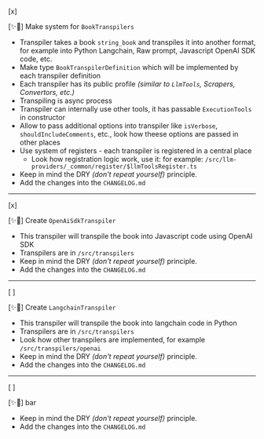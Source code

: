 [x]

[✨🌱] Make system for `BookTranspilers`

-   Transpiler takes a book `string_book` and transpiles it into another format, for example into Python Langchain, Raw prompt, Javascript OpenAI SDK code, etc.
-   Make type `BookTranspilerDefinition` which will be implemented by each transpiler definition
-   Each transpiler has its public profile _(similar to `LlmTools`, Scrapers, Convertors, etc.)_
-   Transpiling is async process
-   Transpiler can internally use other tools, it has passable `ExecutionTools` in constructor
-   Allow to pass additional options into transpiler like `isVerbose`, `shouldIncludeComments`, etc., look how theese options are passed in other places
-   Use system of registers - each transpiler is registered in a central place
    -   Look how registration logic work, use it: for example: `/src/llm-providers/_common/register/$llmToolsRegister.ts`
-   Keep in mind the DRY _(don't repeat yourself)_ principle.
-   Add the changes into the `CHANGELOG.md`

---

[x]

[✨🌱] Create `OpenAiSdkTranspiler`

-   This transpiler will transpile the book into Javascript code using OpenAI SDK
-   Transpilers are in `/src/transpilers`
-   Keep in mind the DRY _(don't repeat yourself)_ principle.
-   Add the changes into the `CHANGELOG.md`

---

[ ]

[✨🌱] Create `LangchainTranspiler`

-   This transpiler will transpile the book into langchain code in Python
-   Transpilers are in `/src/transpilers`
-   Look how other transpilers are implemented, for example `/src/transpilers/openai`
-   Keep in mind the DRY _(don't repeat yourself)_ principle.
-   Add the changes into the `CHANGELOG.md`

---

[ ]

[✨🌱] bar

-   Keep in mind the DRY _(don't repeat yourself)_ principle.
-   Add the changes into the `CHANGELOG.md`
